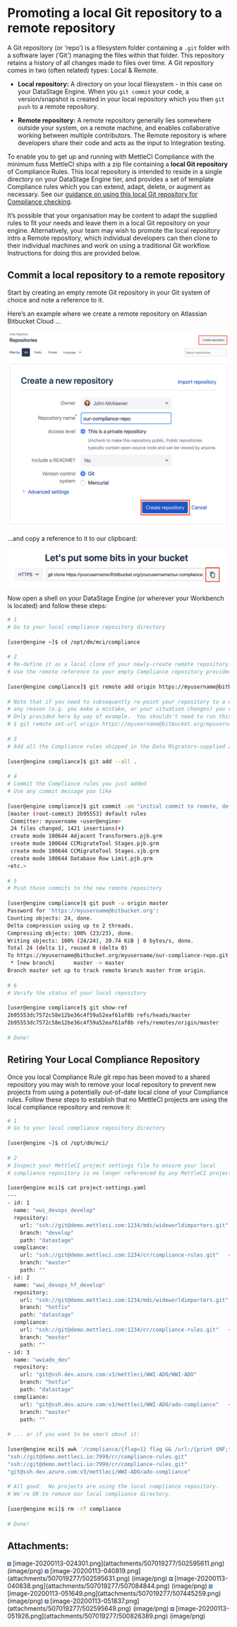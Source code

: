 # Promoting a local Git repository to a remote repository

A Git repository (or ‘repo’) is a filesystem folder containing a `.git`
folder with a software layer (’Git') managing the files within that
folder. This repository retains a history of all changes made to files
over time. A Git repository comes in two (often related) types: Local &
Remote.

-   **Local repository:** A directory on your local filesystem - in this
    case on your DataStage Engine. When you `git commit` your code, a
    version/snapshot is created in your local repository which you then
    `git push` to a remote repository.

-   **Remote repository:** A remote repository generally lies somewhere
    outside your system, on a remote machine, and enables collaborative
    working between multiple contributors. The Remote repository is
    where developers share their code and acts as the input to
    Integration testing.

To enable you to get up and running with MettleCI Compliance with the
minimum fuss MettleCI ships with a zip file containing a **local Git
repository** of Compliance Rules. This local repository is intended to
reside in a single directory on your DataStage Engine tier, and provides
a set of template Compliance rules which you can extend, adapt, delete,
or augment as necessary. See our
<a href="Creating_a_Local_Compliance_Rule_Git_Repository"
data-linked-resource-id="506953729" data-linked-resource-version="16"
data-linked-resource-type="page">guidance on using this local Git
repository for Compliance checking</a>.

It’s possible that your organisation may be content to adapt the
supplied rules to fit your needs and leave them in a local Git
repository on your engine. Alternatively, your team may wish to promote
the local repository intro a Remote repository, which individual
developers can then clone to their individual machines and work on using
a traditional Git workflow. Instructions for doing this are provided
below.

## Commit a local repository to a remote repository

Start by creating an empty remote Git repository in your Git system of
choice and note a reference to it.

Here’s an example where we create a remote repository on Atlassian
Bitbucket Cloud …

<img src="attachments/507019277/502595649.png" class="image-center"
loading="lazy" data-image-src="attachments/507019277/502595649.png"
data-height="137" data-width="1079" data-unresolved-comment-count="0"
data-linked-resource-id="502595649" data-linked-resource-version="1"
data-linked-resource-type="attachment"
data-linked-resource-default-alias="image-20200113-051837.png"
data-base-url="https://datamigrators.atlassian.net/wiki"
data-linked-resource-content-type="image/png"
data-linked-resource-container-id="507019277"
data-linked-resource-container-version="11"
data-media-id="f42d8f64-20c3-48c3-a795-204bc68bd949"
data-media-type="file" /><img src="attachments/507019277/500826389.png" class="image-center"
loading="lazy" data-image-src="attachments/507019277/500826389.png"
data-height="457" data-width="612" data-unresolved-comment-count="0"
data-linked-resource-id="500826389" data-linked-resource-version="1"
data-linked-resource-type="attachment"
data-linked-resource-default-alias="image-20200113-051926.png"
data-base-url="https://datamigrators.atlassian.net/wiki"
data-linked-resource-content-type="image/png"
data-linked-resource-container-id="507019277"
data-linked-resource-container-version="11"
data-media-id="7247a776-c4f3-45bc-8f2c-e95fc765f958"
data-media-type="file" />

…and copy a reference to it to our clipboard:

<img src="attachments/507019277/507084844.png" class="image-center"
loading="lazy" data-image-src="attachments/507019277/507084844.png"
data-height="118" data-width="682" data-unresolved-comment-count="0"
data-linked-resource-id="507084844" data-linked-resource-version="1"
data-linked-resource-type="attachment"
data-linked-resource-default-alias="image-20200113-040838.png"
data-base-url="https://datamigrators.atlassian.net/wiki"
data-linked-resource-content-type="image/png"
data-linked-resource-container-id="507019277"
data-linked-resource-container-version="11"
data-media-id="e047e46a-1d2c-4e84-958c-ef1705eccc7b"
data-media-type="file" />

Now open a shell on your DataStage Engine (or wherever your Workbench is
located) and follow these steps:

``` bash
# 1
# Go to your local compliance repository directory

[user@engine ~]$ cd /opt/dm/mci/compliance

# 2
# Re-define it as a local clone of your newly-create remote repository.
# Use the remote reference to your empty Compliance repository provided by your Git system

[user@engine compliance]$ git remote add origin https://myusername@bitbucket.org/myusername/our-compliance-repo.git

# Note that if you need to subsequently re-point your repository to a different remote repository for 
# any reason (e.g. you make a mistake, or your situation changes) you can use the 'set-url' command.
# Only provided here by way of example.  You shouldn't need to run this.
# $ git remote set-url origin https://myusername@bitbucket.org/myusername/our-compliance-repo.git

# 3
# Add all the Compliance rules shipped in the Data Migrators-supplied Zip file to the staging area

[user@engine compliance]$ git add --all .

# 4
# Commit the Compliance rules you just added
# Use any commit message you like

[user@engine compliance]$ git commit -am "initial commit to remote, default rules"
[master (root-commit) 2b95553] default rules
 Committer: myusername <user@engine>
 24 files changed, 1421 insertions(+)
 create mode 100644 Adjacent Transformers.pjb.grm
 create mode 100644 CCMigrateTool Stages.pjb.grm
 create mode 100644 CCMigrateTool Stages.sjb.grm
 create mode 100644 Database Row Limit.pjb.grm
<etc.>

# 5
# Push those commits to the new remote repository

[user@engine compliance]$ git push -u origin master
Password for 'https://myusername@bitbucket.org':
Counting objects: 24, done.
Delta compression using up to 2 threads.
Compressing objects: 100% (23/23), done.
Writing objects: 100% (24/24), 20.74 KiB | 0 bytes/s, done.
Total 24 (delta 1), reused 0 (delta 0)
To https://myusername@bitbucket.org/myusername/our-compliance-repo.git
 * [new branch]      master -> master
Branch master set up to track remote branch master from origin.

# 6
# Verify the status of your local repository

[user@engine compliance]$ git show-ref
2b95553dc7572c58e12be36c4f59a52eaf61af8b refs/heads/master
2b95553dc7572c58e12be36c4f59a52eaf61af8b refs/remotes/origin/master

# Done!
```

## Retiring Your Local Compliance Repository

Once you local Compliance Rule git repo has been moved to a shared
repository you may wish to remove your local repository to prevent new
projects from using a potentially out-of-date local clone of your
Compliance rules. Follow these steps to establish that no MettleCI
projects are using the local compliance repository and remove it:

``` bash
# 1
# Go to your local compliance repository directory

[user@engine ~]$ cd /opt/dm/mci/

# 2
# Inspect your MettleCI project settings file to ensure your local
# compliance repository is no longer referenced by any MettleCI projects

[user@engine mci]$ cat project-settings.yaml
---
- id: 1
  name: "wwi_devops_develop"
  repository:
    url: "ssh://git@demo.mettleci.com:1234/mdc/wideworldimporters.git"
    branch: "develop"
    path: "datastage"
  compliance:
    url: "ssh://git@demo.mettleci.com:1234/cr/compliance-rules.git"   <-- The relevant entry
    branch: "master"
    path: ""
- id: 2
  name: "wwi_devops_hf_develop"
  repository:
    url: "ssh://git@demo.mettleci.com:1234/mdc/wideworldimporters.git"
    branch: "hotfix"
    path: "datastage"
  compliance:
    url: "ssh://git@demo.mettleci.com:1234/cr/compliance-rules.git"   <-- The relevant entry
    branch: "master"
    path: ""
- id: 3
  name: "wwiado_dev"
  repository:
    url: "git@ssh.dev.azure.com:v3/mettleci/WWI-ADO/WWI-ADO"
    branch: "hotfix"
    path: "datastage"
  compliance:
    url: "git@ssh.dev.azure.com:v3/mettleci/WWI-ADO/ado-compliance"   <-- The relevant entry
    branch: "master"
    path: ""

# ... or if you want to be smart about it:

[user@engine mci]$ awk '/compliance/{flag=1} flag && /url:/{print $NF;flag=""}' project-settings.yaml
"ssh://git@demo.mettleci.io:7999/cr/compliance-rules.git"
"ssh://git@demo.mettleci.io:7999/cr/compliance-rules.git"
"git@ssh.dev.azure.com:v3/mettleci/WWI-ADO/ado-compliance"

# All good.  No projects are using the local compliance repository.
# We're OK to remove our local compliance directory.

[user@engine mci]$ rm -rf compliance

# Done!
```

## Attachments:

<img src="images/icons/bullet_blue.gif" width="8" height="8" />
[image-20200113-024301.png](attachments/507019277/502595611.png)
(image/png)  
<img src="images/icons/bullet_blue.gif" width="8" height="8" />
[image-20200113-040819.png](attachments/507019277/502595631.png)
(image/png)  
<img src="images/icons/bullet_blue.gif" width="8" height="8" />
[image-20200113-040838.png](attachments/507019277/507084844.png)
(image/png)  
<img src="images/icons/bullet_blue.gif" width="8" height="8" />
[image-20200113-051649.png](attachments/507019277/507445259.png)
(image/png)  
<img src="images/icons/bullet_blue.gif" width="8" height="8" />
[image-20200113-051837.png](attachments/507019277/502595649.png)
(image/png)  
<img src="images/icons/bullet_blue.gif" width="8" height="8" />
[image-20200113-051926.png](attachments/507019277/500826389.png)
(image/png)  
